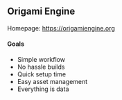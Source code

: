 ## Origami Engine
Homepage: https://origamiengine.org

#### Goals
- Simple workflow
- No hassle builds
- Quick setup time
- Easy asset management
- Everything is data